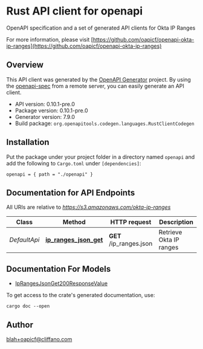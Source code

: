 # Rust API client for openapi

OpenAPI specification and a set of generated API clients for Okta IP Ranges

For more information, please visit [https://github.com/oapicf/openapi-okta-ip-ranges](https://github.com/oapicf/openapi-okta-ip-ranges)

## Overview

This API client was generated by the [OpenAPI Generator](https://openapi-generator.tech) project.  By using the [openapi-spec](https://openapis.org) from a remote server, you can easily generate an API client.

- API version: 0.10.1-pre.0
- Package version: 0.10.1-pre.0
- Generator version: 7.9.0
- Build package: `org.openapitools.codegen.languages.RustClientCodegen`

## Installation

Put the package under your project folder in a directory named `openapi` and add the following to `Cargo.toml` under `[dependencies]`:

```
openapi = { path = "./openapi" }
```

## Documentation for API Endpoints

All URIs are relative to *https://s3.amazonaws.com/okta-ip-ranges*

Class | Method | HTTP request | Description
------------ | ------------- | ------------- | -------------
*DefaultApi* | [**ip_ranges_json_get**](docs/DefaultApi.md#ip_ranges_json_get) | **GET** /ip_ranges.json | Retrieve Okta IP ranges


## Documentation For Models

 - [IpRangesJsonGet200ResponseValue](docs/IpRangesJsonGet200ResponseValue.md)


To get access to the crate's generated documentation, use:

```
cargo doc --open
```

## Author

blah+oapicf@cliffano.com

